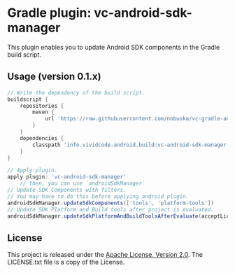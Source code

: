 Gradle plugin: vc-android-sdk-manager
==================================================

This plugin enables you to update Android SDK components in the Gradle build script.

## Usage (version 0.1.x)

```groovy
// Write the dependency of the build script.
buildscript {
    repositories {
        maven {
            url 'https://raw.githubusercontent.com/nobuoka/vc-gradle-android-sdk-manager/mvn-staging/m2repo/'
        }
    }
    dependencies {
        classpath 'info.vividcode.android.build:vc-android-sdk-manager:0.1.+'
    }
}
```

```groovy
// Apply plugin.
apply plugin: 'vc-android-sdk-manager'
    // then, you can use `androidSdkManager`
// Update SDK Components with filters.
// You may have to do this before applying android plugin.
androidSdkManager.updateSdkComponents(['tools', 'platform-tools'])
// Update SDK Platform and Build tools after project is evaluated.
androidSdkManager.updateSdkPlatformAndBuildToolsAfterEvaluate(acceptLicenseAutomatically: true)
```

## License

This project is released under the
[Apache License, Version 2.0](http://www.apache.org/licenses/LICENSE-2.0).
The LICENSE.txt file is a copy of the License.
